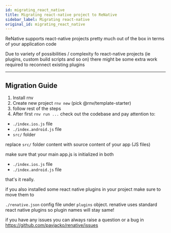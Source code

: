 ```yaml
---
id: migrating_react_native
title: Migrating react-native project to ReNative
sidebar_label: Migrating react-native
original_id: migrating_react_native
---
```




ReNative supports react-native projects pretty much out of the box in terms of your application code

Due to variety of possibilities / complexity fo react-native projects (ie plugins, custom build scripts and so on) there might be some extra work required to reconnect existing plugins

---
## Migration Guide

1. Install rnv
2. Create new project `rnv new` (pick @rnv/template-starter)
3. follow rest of the steps
4. After first `rnv run ...` check out the codebase and pay attention to:

-   `./index.ios.js` file
-   `./index.android.js` file
-   `src/` folder

replace `src/` folder content with source content of your app (JS files)

make sure that your main app.js is initialized in both

-   `./index.ios.js` file
-   `./index.android.js` file

that's it really.

if you also installed some react native plugins in your project make sure to move them to

`./renative.json` config file under `plugins` object. renative uses standard react native plugins so plugin names will stay same!

if you have any issues you can always raise a question or a bug in https://github.com/pavjacko/renative/issues

